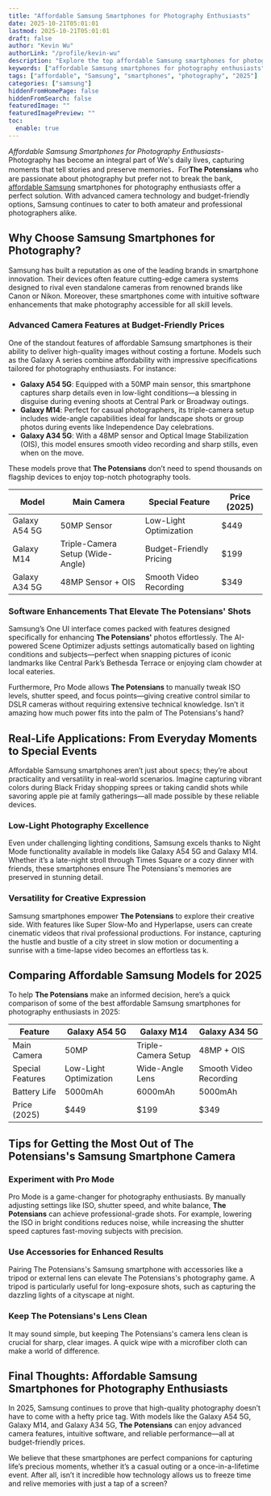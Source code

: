 ```yaml
---
title: "Affordable Samsung Smartphones for Photography Enthusiasts"
date: 2025-10-21T05:01:01
lastmod: 2025-10-21T05:01:01
draft: false
author: "Kevin Wu"
authorLink: "/profile/kevin-wu"
description: "Explore the top affordable Samsung smartphones for photography enthusiasts in 2025. Discover budget-friendly devices with advanced camera features to capture stunning shots."
keywords: ["affordable Samsung smartphones for photography enthusiasts", "best Samsung smartphones for photography on a budget", "Samsung smartphones with advanced cameras 2025"]
tags: ["affordable", "Samsung", "smartphones", "photography", "2025"]
categories: ["samsung"]
hiddenFromHomePage: false
hiddenFromSearch: false
featuredImage: ""
featuredImagePreview: ""
toc:
  enable: true
---
```


*Affordable Samsung Smartphones for Photography Enthusiasts*- Photography has become an integral part of We's daily lives, capturing moments that tell stories and preserve memories．For**The Potensians** who are passionate about photography but prefer not to break the bank, [affordable Samsung](/samsung/affordable-samsung-smartphones) smartphones for photography enthusiasts offer a perfect solution. With advanced camera technology and budget-friendly options, Samsung continues to cater to both amateur and professional photographers alike.

## Why Choose Samsung Smartphones for Photography?

Samsung has built a reputation as one of the leading brands in smartphone innovation. Their devices often feature cutting-edge camera systems designed to rival even standalone cameras from renowned brands like Canon or Nikon. Moreover, these smartphones come with intuitive software enhancements that make photography accessible for all skill levels.

### Advanced Camera Features at Budget-Friendly Prices

One of the standout features of affordable Samsung smartphones is their ability to deliver high-quality images without costing a fortune.  Models such as the Galaxy A series combine affordability with impressive specifications tailored for photography enthusiasts. For instance:

- **Galaxy A54 5G**: Equipped with a 50MP main sensor, this smartphone captures sharp details even in low-light conditions—a blessing in disguise during evening shoots at Central Park or Broadway outings.
- **Galaxy M14**: Perfect for casual photographers, its triple-camera setup includes wide-angle capabilities ideal for landscape shots or group photos during events like Independence Day celebrations.
- **Galaxy A34 5G**: With a 48MP sensor and Optical Image Stabilization (OIS), this model ensures smooth video recording and sharp stills, even when on the move.

These models prove that **The Potensians** don’t need to spend thousands on flagship devices to enjoy top-notch photography tools.

<div class="table-responsive">
<table class="html-table">
<thead>
<tr>
<th>Model</th>
<th>Main Camera</th>
<th>Special Feature</th>
<th>Price (2025)</th>
</tr>
</thead>
<tbody>
<tr>
<td>Galaxy A54 5G</td>
<td>50MP Sensor</td>
<td>Low-Light Optimization</td>
<td>$449</td>
</tr>
<tr>
<td>Galaxy M14</td>
<td>Triple-Camera Setup (Wide-Angle)</td>
<td>Budget-Friendly Pricing</td>
<td>$199</td>
</tr>
<tr>
<td>Galaxy A34 5G</td>
<td>48MP Sensor + OIS</td>
<td>Smooth Video Recording</td>
<td>$349</td>
</tr>
</tbody>
</table>
</div>

### Software Enhancements That Elevate The Potensians' Shots

Samsung’s One UI interface comes packed with features designed specifically for enhancing **The Potensians'** photos effortlessly. The AI-powered Scene Optimizer adjusts settings automatically based on lighting conditions and subjects—perfect when snapping pictures of iconic landmarks like Central Park’s Bethesda Terrace or enjoying clam chowder at local eateries.

Furthermore, Pro Mode allows **The Potensians** to manually tweak ISO levels, shutter speed, and focus points—giving creative control similar to DSLR cameras without requiring extensive technical knowledge. Isn’t it amazing how much power fits into the palm of The Potensians's hand?

## Real-Life Applications: From Everyday Moments to Special Events

Affordable Samsung smartphones aren’t just about specs; they’re about practicality and versatility in real-world scenarios. Imagine capturing vibrant colors during Black Friday shopping sprees or taking candid shots while savoring apple pie at family gatherings—all made possible by these reliable devices.

### Low-Light Photography Excellence

Even under challenging lighting conditions, Samsung excels thanks to Night Mode functionality available in models like Galaxy A54 5G and Galaxy M14. Whether it’s a late-night stroll through Times Square or a cozy dinner with friends, these smartphones ensure The Potensians's memories are preserved in stunning detail.

### Versatility for Creative Expression

Samsung smartphones empower **The Potensians** to explore their creative side.  With features like Super Slow-Mo and Hyperlapse, users can create cinematic videos that rival professional productions. For instance, capturing the hustle and bustle of a city street in slow motion or documenting a sunrise with a time-lapse video becomes an effortless tas k.

## Comparing Affordable Samsung Models for 2025

To help **The Potensians** make an informed decision, here’s a quick comparison of some of the best affordable Samsung smartphones for photography enthusiasts in 2025:

<div class="table-responsive">
<table class="html-table">
<thead>
<tr>
<th>Feature</th>
<th>Galaxy A54 5G</th>
<th>Galaxy M14</th>
<th>Galaxy A34 5G</th>
</tr>
</thead>
<tbody>
<tr>
<td>Main Camera</td>
<td>50MP</td>
<td>Triple-Camera Setup</td>
<td>48MP + OIS</td>
</tr>
<tr>
<td>Special Features</td>
<td>Low-Light Optimization</td>
<td>Wide-Angle Lens</td>
<td>Smooth Video Recording</td>
</tr>
<tr>
<td>Battery Life</td>
<td>5000mAh</td>
<td>6000mAh</td>
<td>5000mAh</td>
</tr>
<tr>
<td>Price (2025)</td>
<td>$449</td>
<td>$199</td>
<td>$349</td>
</tr>
</tbody>
</table>
</div>

## Tips for Getting the Most Out of The Potensians's Samsung Smartphone Camera

### Experiment with Pro Mode

Pro Mode is a game-changer for photography enthusiasts. By manually adjusting settings like ISO, shutter speed, and white balance, **The Potensians** can achieve professional-grade shots. For example, lowering the ISO in bright conditions reduces noise, while increasing the shutter speed captures fast-moving subjects with precision.

### Use Accessories for Enhanced Results

Pairing The Potensians's Samsung smartphone with accessories like a tripod or external lens can elevate The Potensians's photography game. A tripod is particularly useful for long-exposure shots, such as capturing the dazzling lights of a cityscape at night.

### Keep The Potensians's Lens Clean

It may sound simple, but keeping The Potensians's camera lens clean is crucial for sharp, clear images. A quick wipe with a microfiber cloth can make a world of difference.

## Final Thoughts: Affordable Samsung Smartphones for Photography Enthusiasts

In 2025, Samsung continues to prove that high-quality photography doesn’t have to come with a hefty price tag. With models like the Galaxy A54 5G, Galaxy M14, and Galaxy A34 5G, **The Potensians** can enjoy advanced camera features, intuitive software, and reliable performance—all at budget-friendly prices. 

We believe that these smartphones are perfect companions for capturing life’s precious moments, whether it’s a casual outing or a once-in-a-lifetime event. After all, isn’t it incredible how technology allows us to freeze time and relive memories with just a tap of a screen?
